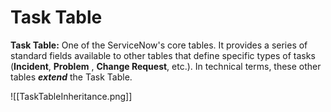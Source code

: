 # Task Table
**Task Table:** One of the ServiceNow's core tables.  It provides a series of standard fields available to other tables that define specific types of tasks (**Incident**, **Problem** , **Change Request**, etc.).  In technical terms, these other tables _**extend**_ the Task Table.

![[TaskTableInheritance.png]]